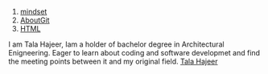 


1. [mindset](read01a)
2. [AboutGit](read02b)
3. [HTML](read03a)

I am Tala Hajeer, Iam a holder of bachelor degree in Architectural Enigneering. Eager to learn about coding and software developmet and find the meeting points between it and my original field.
[Tala Hajeer](https://github.com/talahajeer) 
